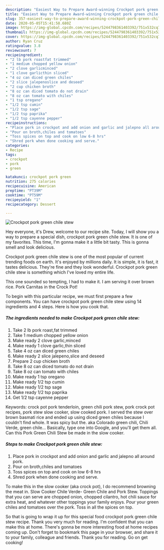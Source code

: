 ```yaml
---
description: "Easiest Way to Prepare Award-winning Crockpot pork green chile stew"
title: "Easiest Way to Prepare Award-winning Crockpot pork green chile stew"
slug: 357-easiest-way-to-prepare-award-winning-crockpot-pork-green-chile-stew
date: 2020-05-05T15:41:58.680Z
image: https://img-global.cpcdn.com/recipes/5244798361403392/751x532cq70/crockpot-pork-green-chile-stew-recipe-main-photo.jpg
thumbnail: https://img-global.cpcdn.com/recipes/5244798361403392/751x532cq70/crockpot-pork-green-chile-stew-recipe-main-photo.jpg
cover: https://img-global.cpcdn.com/recipes/5244798361403392/751x532cq70/crockpot-pork-green-chile-stew-recipe-main-photo.jpg
author: Ryan Cruz
ratingvalue: 3.8
reviewcount: 7
recipeingredient:
- "2 lb pork roastfat trimmed"
- "1 medium chopped yellow onion"
- "2 clove garlicminced"
- "1 clove garlicthin sliced"
- "4 oz can diced green chiles"
- "2 slice jalepenoslice and deseed"
- "2 cup chicken broth"
- "8 oz can diced tomato do not drain"
- "8 oz can tomato with chiles"
- "1 tsp oregano"
- "1/2 tsp cumin"
- "1/2 tsp sage"
- "1/2 tsp paprika"
- "1/2 tsp cayenne pepper"
recipeinstructions:
- "Place pork in crockpot and add onion and garlic and jalepno all around pork."
- "Pour on broth,chiles and tomatoes"
- "Toss spices on top and cook on low 6-8 hrs"
- "Shred pork when done cooking and serve."
categories:
- Recipe
tags:
- crockpot
- pork
- green

katakunci: crockpot pork green 
nutrition: 275 calories
recipecuisine: American
preptime: "PT39M"
cooktime: "PT59M"
recipeyield: "1"
recipecategory: Dessert

---
```



![Crockpot pork green chile stew](https://img-global.cpcdn.com/recipes/5244798361403392/751x532cq70/crockpot-pork-green-chile-stew-recipe-main-photo.jpg)

Hey everyone, it's Drew, welcome to our recipe site. Today, I will show you a way to prepare a special dish, crockpot pork green chile stew. It is one of my favorites. This time, I'm gonna make it a little bit tasty. This is gonna smell and look delicious.

Crockpot pork green chile stew is one of the most popular of current trending foods on earth. It's enjoyed by millions daily. It is simple, it is fast, it tastes delicious. They're fine and they look wonderful. Crockpot pork green chile stew is something which I've loved my entire life.

This one sounded so tempting, I had to make it. I am serving it over brown rice. Pork Carnitas in the Crock Pot!


To begin with this particular recipe, we must first prepare a few components. You can have crockpot pork green chile stew using 14 ingredients and 4 steps. Here is how you cook that.

##### The ingredients needed to make Crockpot pork green chile stew:

1. Take 2 lb pork roast,fat trimmed
1. Take 1 medium chopped yellow onion
1. Make ready 2 clove garlic,minced
1. Make ready 1 clove garlic,thin sliced
1. Take 4 oz can diced green chiles
1. Make ready 2 slice jalepeno,slice and deseed
1. Prepare 2 cup chicken broth
1. Take 8 oz can diced tomato do not drain
1. Take 8 oz can tomato with chiles
1. Make ready 1 tsp oregano
1. Make ready 1/2 tsp cumin
1. Make ready 1/2 tsp sage
1. Make ready 1/2 tsp paprika
1. Get 1/2 tsp cayenne pepper


Keywords: crock pot pork tenderloin, green chili pork stew, pork crock pot recipes, pork stew slow cooker, slow cooked pork. I served the stew over brown basmati rice and ended up using diced green chiles because I couldn&#39;t find whole. It was spicy but the. aka Colorado green chili, Chili Verde, green chile… Basically, type one into Google, and you&#39;ll get them all. Can this Pork Green Chili Stew be made in the slow cooker. 

##### Steps to make Crockpot pork green chile stew:

1. Place pork in crockpot and add onion and garlic and jalepno all around pork.
1. Pour on broth,chiles and tomatoes
1. Toss spices on top and cook on low 6-8 hrs
1. Shred pork when done cooking and serve.


To make this in the slow cooker (aka crock pot), I do recommend browning the meat in. Slow Cooker Chile Verde- Green Chile and Pork Stew. Toppings that you can serve are chopped onion, chopped cilantro, hot chili sauce for extra heat, and whatever other toppings your family enjoys. Pour your green chiles and tomatoes over the pork. Toss in all the spices on top. 

So that is going to wrap it up for this special food crockpot pork green chile stew recipe. Thank you very much for reading. I'm confident that you can make this at home. There's gonna be more interesting food at home recipes coming up. Don't forget to bookmark this page in your browser, and share it to your family, colleague and friends. Thank you for reading. Go on get cooking!
